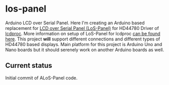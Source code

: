 # los-panel

Arduino LCD over Serial Panel.
Here I'm creating an Arduino based replacement for [LCD over Serial Panel (LoS-Panel)](https://mlf.home.xs4all.nl/los/) for HD44780 Driver of [lcdproc](http://www.lcdproc.org/).
More information on setup of LoS-Panel for lcdproc [can be found here](http://lcdproc.sourceforge.net/docs/current-user.html#hd44780-los-panel).
This project **will** support different connections and different types of HD44780 based displays.
Main platform for this project is Arduino Uno and Nano boards but it should serenely work on another Arduino boards as well.

## Current status 
Initial commit of ALoS-Panel code.

